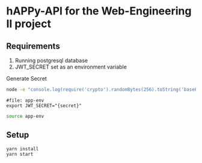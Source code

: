 # hAPPy-API for the Web-Engineering II project

## Requirements

1. Running postgresql database
2. JWT_SECRET set as an environment variable

Generate Secret

```bash
node -e "console.log(require('crypto').randomBytes(256).toString('base64'));"
```

```
#file: app-env
export JWT_SECRET="{secret}"
```

```bash
source app-env
```

## Setup

```bash
yarn install
yarn start
```
